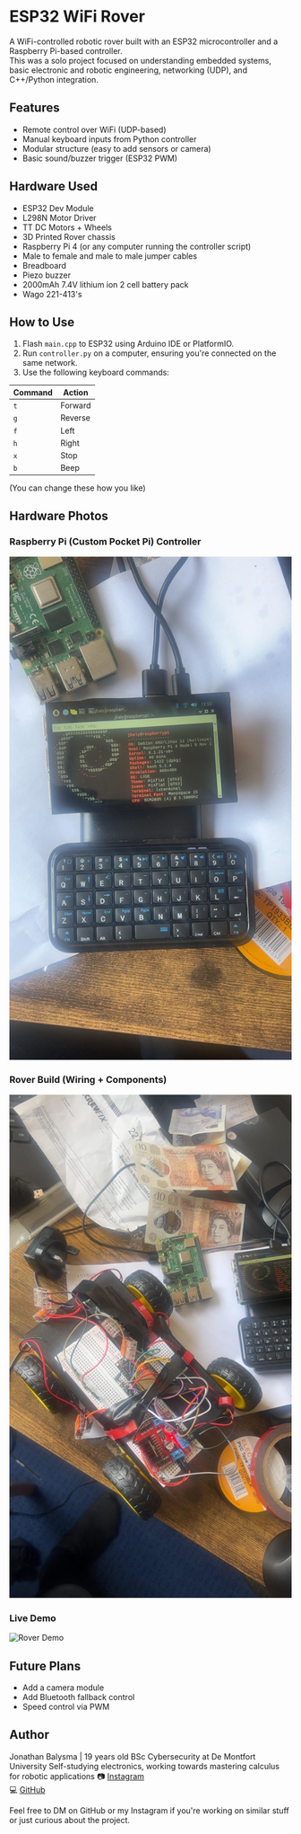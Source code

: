 # ESP32 WiFi Rover

A WiFi-controlled robotic rover built with an ESP32 microcontroller and a Raspberry Pi-based controller.  
This was a solo project focused on understanding embedded systems, basic electronic and robotic engineering, networking (UDP), and C++/Python integration.

## Features
- Remote control over WiFi (UDP-based)
- Manual keyboard inputs from Python controller
- Modular structure (easy to add sensors or camera)
- Basic sound/buzzer trigger (ESP32 PWM)

## Hardware Used
- ESP32 Dev Module
- L298N Motor Driver
- TT DC Motors + Wheels
- 3D Printed Rover chassis
- Raspberry Pi 4 (or any computer running the controller script)
- Male to female and male to male jumper cables
- Breadboard
- Piezo buzzer
- 2000mAh 7.4V lithium ion 2 cell battery pack
- Wago 221-413's

## How to Use
1. Flash `main.cpp` to ESP32 using Arduino IDE or PlatformIO.
2. Run `controller.py` on a computer, ensuring you're connected on the same network.
3. Use the following keyboard commands:

| Command | Action   |
|---------|----------|
| `t`     | Forward  |
| `g`     | Reverse  |
| `f`     | Left     |
| `h`     | Right    |
| `x`     | Stop     |
| `b`     | Beep     |

(You can change these how you like)


## Hardware Photos

### Raspberry Pi (Custom Pocket Pi) Controller
![Pocket Pi](media/pocket-pi.jpeg)

### Rover Build (Wiring + Components)
![Rover Hardware](media/rover.jpeg)

### Live Demo
![Rover Demo](media/rover-demo.gif)




## Future Plans
- Add a camera module
- Add Bluetooth fallback control
- Speed control via PWM

## Author
Jonathan Balysma | 19 years old 
BSc Cybersecurity at De Montfort University
Self-studying electronics, working towards mastering calculus for robotic applications
📷 [Instagram](https://instagram.com/jbaly1)  
💻 [GitHub](https://github.com/Jbaly1)

Feel free to DM on GitHub or my Instagram if you're working on similar stuff or just curious about the project.
